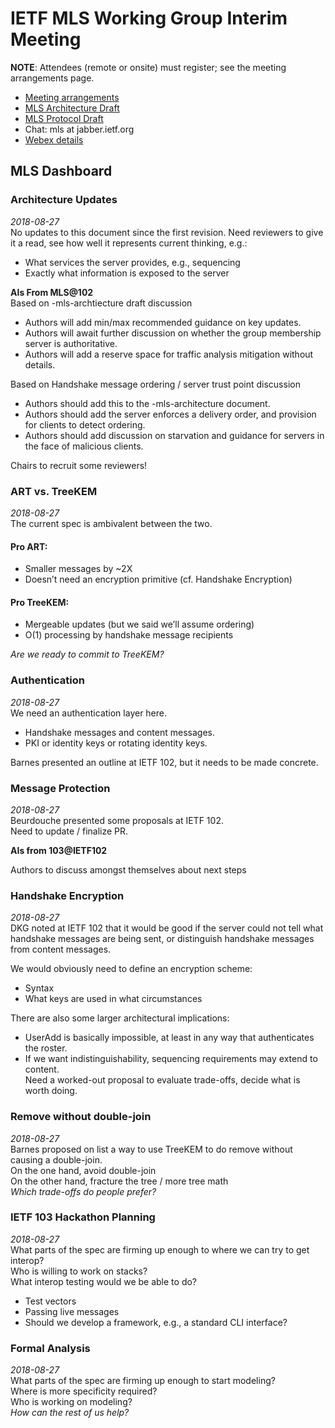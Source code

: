 # IETF MLS Working Group Interim Meeting

**NOTE**: Attendees (remote or onsite) must register; see the meeting arrangements page.

* [Meeting arrangements](https://github.com/mlswg/wg-materials/tree/master/interim-2018-09)
* [MLS Architecture Draft](https://github.com/mlswg/mls-architecture)
* [MLS Protocol Draft](https://github.com/mlswg/mls-protocol)
* Chat: mls at jabber.ietf.org
* [Webex details](https://github.com/mlswg/wg-materials/tree/master/interim-2018-09)

## MLS Dashboard

### Architecture Updates
_2018-08-27_ \
No updates to this document since the first revision. Need reviewers to give it a read, see how well it represents current thinking, e.g.:
* What services the server provides, e.g., sequencing
* Exactly what information is exposed to the server

**AIs From MLS@102**\
Based on -mls-archtiecture draft discussion
* Authors will add min/max recommended guidance on key updates.
* Authors will await further discussion on whether the group membership server is authoritative.
* Authors will add a reserve space for traffic analysis mitigation without details.

Based on Handshake message ordering / server trust point discussion
* Authors should add this to the -mls-architecture document.
* Authors should add the server enforces a delivery order, and provision for clients to detect ordering.
* Authors should add discussion on starvation and guidance for servers in the face of malicious clients.

Chairs to recruit some reviewers!

### ART vs. TreeKEM
_2018-08-27_ \
The current spec is ambivalent between the two.
#### Pro ART:
* Smaller messages by ~2X
* Doesn’t need an encryption primitive (cf. Handshake Encryption)
#### Pro TreeKEM:
* Mergeable updates (but we said we’ll assume ordering)
* O(1) processing by handshake message recipients

_Are we ready to commit to TreeKEM?_

### Authentication
_2018-08-27_ \
We need an authentication layer here.
* Handshake messages and content messages.
* PKI or identity keys or rotating identity keys.

Barnes presented an outline at IETF 102, but it needs to be made concrete.

### Message Protection
_2018-08-27_ \
Beurdouche presented some proposals at IETF 102.\
Need to update / finalize PR.

**AIs from 103@IETF102**

Authors to discuss amongst themselves about next steps

### Handshake Encryption
_2018-08-27_ \
DKG noted at IETF 102 that it would be good if the server could not tell what handshake messages are being sent, or distinguish handshake messages from content messages.

We would obviously need to define an encryption scheme:
* Syntax
* What keys are used in what circumstances

There are also some larger architectural implications:
* UserAdd is basically impossible, at least in any way that authenticates the roster.
* If we want indistinguishability, sequencing requirements may extend to content.\
Need a worked-out proposal to evaluate trade-offs, decide what is worth doing.

### Remove without double-join
_2018-08-27_ \
Barnes proposed on list a way to use TreeKEM to do remove without causing a double-join.\
On the one hand, avoid double-join\
On the other hand, fracture the tree / more tree math\
_Which trade-offs do people prefer?_

### IETF 103 Hackathon Planning
_2018-08-27_ \
What parts of the spec are firming up enough to where we can try to get interop?\
Who is willing to work on stacks?\
What interop testing would we be able to do?
* Test vectors
* Passing live messages
* Should we develop a framework, e.g., a standard CLI interface?

### Formal Analysis
_2018-08-27_ \
What parts of the spec are firming up enough to start modeling?\
Where is more specificity required?\
Who is working on modeling?\
_How can the rest of us help?_
